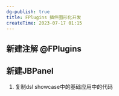 ```yaml
---
dg-publish: true
title: FPlugins 插件图形化开发
createTime: 2023-07-17 01:15  
---
```


## 新建注解 @FPlugins

## 新建JBPanel

1. 复制dsl showcase中的基础应用中的代码

